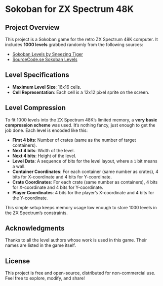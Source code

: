 # Sokoban for ZX Spectrum 48K

## Project Overview

This project is a Sokoban game for the retro ZX Spectrum 48K computer. It includes **1000 levels** grabbed randomly from the following sources:

- [Sokoban Levels by Sneezing Tiger](http://sneezingtiger.com/sokoban/levels.html)
- [SourceCode.se Sokoban Levels](https://sourcecode.se/sokoban/levels.php)


## Level Specifications

- **Maximum Level Size**: 16x16 cells.
- **Cell Representation**: Each cell is a 12x12 pixel sprite on the screen.

## Level Compression

To fit 1000 levels into the ZX Spectrum 48K’s limited memory, a **very basic compression scheme** was used. It’s nothing fancy, just enough to get the job done. Each level is encoded like this:

- **First 4 bits**: Number of crates (same as the number of target containers).
- **Next 4 bits**: Width of the level.
- **Next 4 bits**: Height of the level.
- **Level Data**: A sequence of bits for the level layout, where a `1` bit means a wall.
- **Container Coordinates**: For each container (same number as crates), 4 bits for X-coordinate and 4 bits for Y-coordinate.
- **Crate Coordinates**: For each crate (same number as containers), 4 bits for X-coordinate and 4 bits for Y-coordinate.
- **Player Coordinates**: 4 bits for the player’s X-coordinate and 4 bits for the Y-coordinate.

This simple setup keeps memory usage low enough to store 1000 levels in the ZX Spectrum’s constraints.

## Acknowledgments

Thanks to all the level authors whose work is used in this game. Their names are listed in the game itself.

## License

This project is free and open-source, distributed for non-commercial use. Feel free to explore, modify, and share!